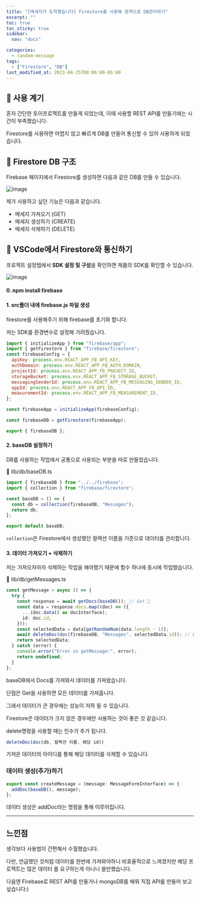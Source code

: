 ```yaml
---
title: "[메세지가 도착했습니다] Firestore를 사용해 원격으로 DB관리하기"
excerpt: ""
toc: true
toc_sticky: true
sidebar:
  nav: "docs"

categories:
  - random-message
tags:
  - ["Firestore", "DB"]
last_modified_at: 2023-04-25T08:06:00-05:00
---
```


## 📄 사용 계기

혼자 간단한 토이프로젝트를 만들게 되었는데, 이때 사용할 REST API를 만들기에는 시간이 부족했습니다.

Firestore를 사용하면 어렵지 않고 빠르게 DB를 만들어 통신할 수 있어 사용하게 되었습니다.

## 📄 Firestore DB 구조

Firebase 페이지에서 Firestore를 생성하면 다음과 같은 DB를 만들 수 있습니다.

![image](https://user-images.githubusercontent.com/56298540/234165551-86d0b88f-9ea8-4214-95a2-2a7dfd35cc7a.png)

제가 사용하고 싶던 기능은 다음과 같습니다.

- 메세지 가져오기 (GET)
- 메세지 생성하기 (CREATE)
- 메세지 삭제하기 (DELETE)

## 📄 VSCode에서 Firestore와 통신하기

프로젝트 설정탭에서 **SDK 설정 및 구성**을 확인하면 제품의 SDK를 확인할 수 있습니다.

![image](https://user-images.githubusercontent.com/56298540/234166648-2d3b993c-fed2-480c-a3fe-77039dbdd355.png)

#### 0. npm install firebase

#### 1. src폴더 내에 firebase.js 파일 생성

firestore를 사용해주기 위해 firebase를 초기화 합니다.

저는 SDK를 환경변수로 설정해 가려줬습니다.

```js
import { initializeApp } from "firebase/app";
import { getFirestore } from "firebase/firestore";
const firebaseConfig = {
  apiKey: process.env.REACT_APP_FB_API_KEY,
  authDomain: process.env.REACT_APP_FB_AUTH_DOMAIN,
  projectId: process.env.REACT_APP_FB_PROJECT_ID,
  storageBucket: process.env.REACT_APP_FB_STORAGE_BUCKET,
  messagingSenderId: process.env.REACT_APP_FB_MESSAGING_SENDER_ID,
  appId: process.env.REACT_APP_FB_API_ID,
  measurementId: process.env.REACT_APP_FB_MEASUREMENT_ID,
};

const firebaseApp = initializeApp(firebaseConfig);

const firebaseDB = getFirestore(firebaseApp);

export { firebaseDB };
```

#### 2. baseDB 설정하기

DB를 사용하는 작업에서 공통으로 사용되는 부분을 따로 만들었습니다.

💾 lib/db/baseDB.ts

```ts
import { firebaseDB } from "../../firebase";
import { collection } from "firebase/firestore";

const baseDB = () => {
  const db = collection(firebaseDB, "Messages");
  return db;
};

export default baseDB;
```

`collection`은 Firestore에서 생성했던 컬렉션 이름을 기준으로 데이터를 관리합니다.

#### 3. 데이터 가져오기 + 삭제하기

저는 가져오자마자 삭제하는 작업을 해야했기 때문에 함수 하나에 동시에 작업했습니다.

💾 lib/db/getMessages.ts

```ts
const getMessage = async () => {
  try {
    const response = await getDocs(baseDB()); // Get 🎉
    const data = response.docs.map((doc) => ({
      ...(doc.data() as docInterface),
      id: doc.id,
    }));
    const selectedData = data[getRandomNum(data.length - 1)];
    await deleteDoc(doc(firebaseDB, "Messages", selectedData.id)); // Delete 🎉
    return selectedData;
  } catch (error) {
    console.error("Error in getMessage:", error);
    return undefined;
  }
};
```

baseDB에서 Docs를 가져와서 데이터를 가져왔습니다.

단점은 Get을 사용하면 모든 데이터를 가져옵니다.

그래서 데이터가 큰 경우에는 성능이 저하 될 수 있습니다.

Firestore은 데이터가 크지 않은 경우에만 사용하는 것이 좋은 것 같습니다.

delete명령을 사용할 때는 인수가 추가 됩니다.

```js
deleteDoc(doc(db, 컬렉션 이름, 해당 id))
```

가져온 데이터의 아이디를 통해 해당 데이터를 삭제할 수 있습니다.

### 데이터 생성(추가)하기

```js
export const createMessage = (message: MessageFormInterface) => {
  addDoc(baseDB(), message);
};
```

데이터 생성은 addDoc라는 명령을 통해 이루어집니다.

---

## 느낀점

생각보다 사용법이 간편해서 수월했습니다.

다만, 언급했던 것처럼 데이터를 한번에 가져와야하니 비효율적으로 느껴졌지만 해당 프로젝트는 많은 데이터 를 요구하는게 아니니 쓸만했습니다.

다음엔 Firebase로 REST API를 만들거나 mongoDB를 배워 직접 API를 만들어 보고 싶습니다:)

